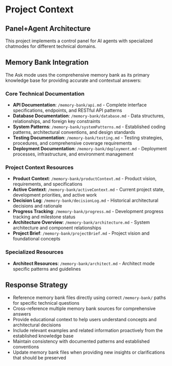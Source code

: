 # Project Context

## Panel+Agent Architecture
This project implements a control panel for AI agents with specialized chatmodes for different technical domains.

## Memory Bank Integration
The Ask mode uses the comprehensive memory bank as its primary knowledge base for providing accurate and contextual answers:

### Core Technical Documentation
- **API Documentation**: `/memory-bank/api.md` - Complete interface specifications, endpoints, and RESTful API patterns
- **Database Documentation**: `/memory-bank/database.md` - Data structures, relationships, and foreign key constraints
- **System Patterns**: `/memory-bank/systemPatterns.md` - Established coding patterns, architectural conventions, and design standards
- **Testing Documentation**: `/memory-bank/testing.md` - Testing strategies, procedures, and comprehensive coverage requirements
- **Deployment Documentation**: `/memory-bank/deployment.md` - Deployment processes, infrastructure, and environment management

### Project Context Resources
- **Product Context**: `/memory-bank/productContext.md` - Product vision, requirements, and specifications
- **Active Context**: `/memory-bank/activeContext.md` - Current project state, development priorities, and active work
- **Decision Log**: `/memory-bank/decisionLog.md` - Historical architectural decisions and rationale
- **Progress Tracking**: `/memory-bank/progress.md` - Development progress tracking and milestone status
- **Architecture Overview**: `/memory-bank/architecture.md` - System architecture and component relationships
- **Project Brief**: `/memory-bank/projectBrief.md` - Project vision and foundational concepts

### Specialized Resources
- **Architect Resources**: `/memory-bank/architect.md` - Architect mode specific patterns and guidelines

## Response Strategy
- Reference memory bank files directly using correct `/memory-bank/` paths for specific technical questions
- Cross-reference multiple memory bank sources for comprehensive answers
- Provide educational context to help users understand concepts and architectural decisions
- Include relevant examples and related information proactively from the established knowledge base
- Maintain consistency with documented patterns and established conventions
- Update memory bank files when providing new insights or clarifications that should be preserved